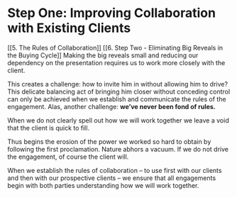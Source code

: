 # Step One: Improving Collaboration with Existing Clients
[[5. The Rules of Collaboration]]
[[6. Step Two - Eliminating Big Reveals in the Buying Cycle]]
Making the big reveals small and reducing our dependency on the presentation requires us to work more closely with the client. 

This creates a challenge: how to invite him in without allowing him to drive? This delicate balancing act of bringing him closer without conceding control can only be achieved when we establish and communicate the rules of the engagement. Alas, another challenge: **we’ve never been fond of rules.**

When we do not clearly spell out how we will work together we leave a void that the client is quick to fill. 

Thus begins the erosion of the power we worked so hard to obtain by following the first proclamation. Nature abhors a vacuum. If we do not drive the engagement, of course the client will.

When we establish the rules of collaboration – to use first with our clients and then with our prospective clients – we ensure that all engagements begin with both parties understanding how we will work together.